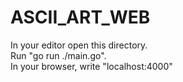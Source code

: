 # ASCII_ART_WEB

In your editor open this directory.  
Run "go run ./main.go".  
In your browser, write "localhost:4000"  

